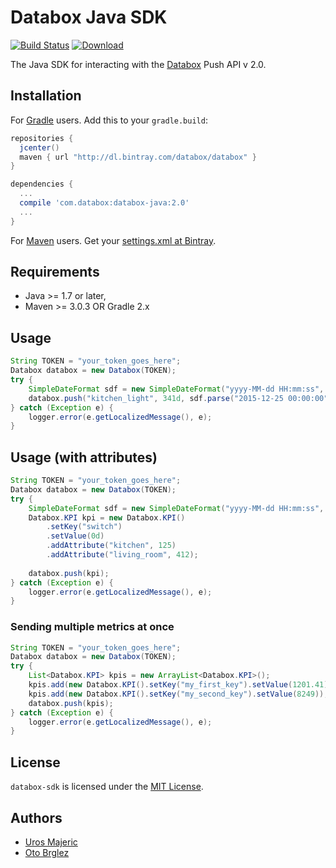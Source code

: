 # Databox Java SDK

[![Build Status](https://travis-ci.org/databox/databox-java.svg?branch=master)](https://travis-ci.org/databox/databox-java)
[ ![Download](https://api.bintray.com/packages/databox/databox/databox-sdk/images/download.svg) ](https://bintray.com/databox/databox/databox-sdk/_latestVersion)

The Java SDK for interacting with the [Databox](https://databox.com) Push API v 2.0.

## Installation

For [Gradle](http://gradle.org/) users. Add this to your `gradle.build`:

```gradle
repositories {
  jcenter()
  maven { url "http://dl.bintray.com/databox/databox" }
}

dependencies {
  ...
  compile 'com.databox:databox-java:2.0'
  ...
}
```

For [Maven](http://maven.org/) users. Get your [settings.xml at Bintray](https://bintray.com/databox/databox/databox-sdk/view).

## Requirements

* Java >= 1.7 or later,
* Maven >= 3.0.3 OR Gradle 2.x

## Usage

```java
String TOKEN = "your_token_goes_here";
Databox databox = new Databox(TOKEN);
try {
	SimpleDateFormat sdf = new SimpleDateFormat("yyyy-MM-dd HH:mm:ss", Locale.getDefault());
	databox.push("kitchen_light", 341d, sdf.parse("2015-12-25 00:00:00"));
} catch (Exception e) {
	logger.error(e.getLocalizedMessage(), e);
}
```

## Usage (with attributes)

```java
String TOKEN = "your_token_goes_here";
Databox databox = new Databox(TOKEN);
try {
	SimpleDateFormat sdf = new SimpleDateFormat("yyyy-MM-dd HH:mm:ss", Locale.getDefault());
	Databox.KPI kpi = new Databox.KPI()
		.setKey("switch")
		.setValue(0d)
		.addAttribute("kitchen", 125)
		.addAttribute("living_room", 412);
		
	databox.push(kpi);
} catch (Exception e) {
	logger.error(e.getLocalizedMessage(), e);
}
```

### Sending multiple metrics at once

```java
String TOKEN = "your_token_goes_here";
Databox databox = new Databox(TOKEN);
try {
	List<Databox.KPI> kpis = new ArrayList<Databox.KPI>();
	kpis.add(new Databox.KPI().setKey("my_first_key").setValue(1201.41));
	kpis.add(new Databox.KPI().setKey("my_second_key").setValue(8249));
	databox.push(kpis);
} catch (Exception e) {
	logger.error(e.getLocalizedMessage(), e);
}
```

## License

`databox-sdk` is licensed under the [MIT License](LICENSE).

## Authors

- [Uros Majeric](http://github.com/umajeric)
- [Oto Brglez](http://github.com/otobrglez)

